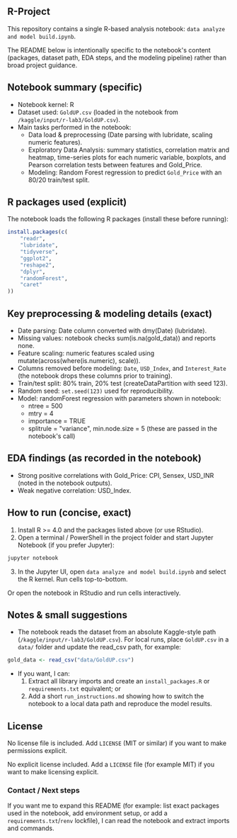 
## R-Project

This repository contains a single R-based analysis notebook: `data analyze and model build.ipynb`.

The README below is intentionally specific to the notebook's content (packages, dataset path, EDA steps, and the modeling pipeline) rather than broad project guidance.

## Notebook summary (specific)

- Notebook kernel: R
- Dataset used: `GoldUP.csv` (loaded in the notebook from `/kaggle/input/r-lab3/GoldUP.csv`).
- Main tasks performed in the notebook:
	- Data load & preprocessing (Date parsing with lubridate, scaling numeric features).
	- Exploratory Data Analysis: summary statistics, correlation matrix and heatmap, time-series plots for each numeric variable, boxplots, and Pearson correlation tests between features and Gold_Price.
	- Modeling: Random Forest regression to predict `Gold_Price` with an 80/20 train/test split.

## R packages used (explicit)

The notebook loads the following R packages (install these before running):

```r
install.packages(c(
	"readr",
	"lubridate",
	"tidyverse",
	"ggplot2",
	"reshape2",
	"dplyr",
	"randomForest",
	"caret"
))
```

## Key preprocessing & modeling details (exact)

- Date parsing: Date column converted with dmy(Date) (lubridate).
- Missing values: notebook checks sum(is.na(gold_data)) and reports none.
- Feature scaling: numeric features scaled using mutate(across(where(is.numeric), scale)).
- Columns removed before modeling: `Date`, `USD_Index`, and `Interest_Rate` (the notebook drops these columns prior to training).
- Train/test split: 80% train, 20% test (createDataPartition with seed 123).
- Random seed: `set.seed(123)` used for reproducibility.
- Model: randomForest regression with parameters shown in notebook:
	- ntree = 500
	- mtry = 4
	- importance = TRUE
	- splitrule = "variance", min.node.size = 5 (these are passed in the notebook's call)

## EDA findings (as recorded in the notebook)

- Strong positive correlations with Gold_Price: CPI, Sensex, USD_INR (noted in the notebook outputs).
- Weak negative correlation: USD_Index.

## How to run (concise, exact)

1. Install R >= 4.0 and the packages listed above (or use RStudio).
2. Open a terminal / PowerShell in the project folder and start Jupyter Notebook (if you prefer Jupyter):

```powershell
jupyter notebook
```

3. In the Jupyter UI, open `data analyze and model build.ipynb` and select the R kernel. Run cells top-to-bottom.

Or open the notebook in RStudio and run cells interactively.

## Notes & small suggestions

- The notebook reads the dataset from an absolute Kaggle-style path (`/kaggle/input/r-lab3/GoldUP.csv`). For local runs, place `GoldUP.csv` in a `data/` folder and update the read_csv path, for example:

```r
gold_data <- read_csv("data/GoldUP.csv")
```

- If you want, I can:
	1) Extract all library imports and create an `install_packages.R` or `requirements.txt` equivalent; or
	2) Add a short `run_instructions.md` showing how to switch the notebook to a local data path and reproduce the model results.

## License

No license file is included. Add `LICENSE` (MIT or similar) if you want to make permissions explicit.

No explicit license included. Add a `LICENSE` file (for example MIT) if you want to make licensing explicit.

### Contact / Next steps

If you want me to expand this README (for example: list exact packages used in the notebook, add environment setup, or add a `requirements.txt`/`renv` lockfile), I can read the notebook and extract imports and commands.
